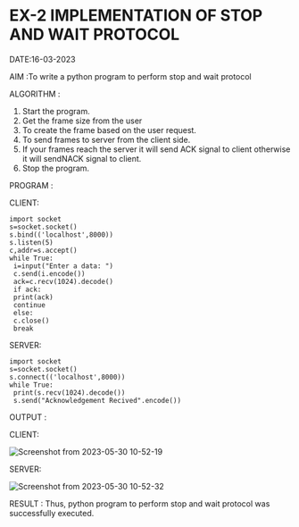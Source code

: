 # EX-2 IMPLEMENTATION OF STOP AND WAIT PROTOCOL

DATE:16-03-2023

AIM :To write a python program to perform stop and wait protocol


ALGORITHM :
1. Start the program.
2. Get the frame size from the user
3. To create the frame based on the user request.
4. To send frames to server from the client side.
5. If your frames reach the server it will send ACK signal to client
otherwise it will sendNACK signal to client.
6. Stop the program.


PROGRAM :

CLIENT:
```
import socket
s=socket.socket()
s.bind(('localhost',8000))
s.listen(5)
c,addr=s.accept()
while True:
 i=input("Enter a data: ")
 c.send(i.encode())
 ack=c.recv(1024).decode()
 if ack:
 print(ack)
 continue
 else:
 c.close()
 break
 ```
 
SERVER:
```
import socket
s=socket.socket()
s.connect(('localhost',8000))
while True:
 print(s.recv(1024).decode())
 s.send("Acknowledgement Recived".encode())
```


OUTPUT :

CLIENT:




![Screenshot from 2023-05-30 10-52-19](https://github.com/Deeksha78/EX-2/assets/128116204/a845128a-0f00-48a9-9066-b37752ef45e2)

 
 
 
SERVER:



![Screenshot from 2023-05-30 10-52-32](https://github.com/Deeksha78/EX-2/assets/128116204/91c649e8-9f46-42aa-8ac1-aaec0312b13b)

 



RESULT :
Thus, python program to perform stop and wait protocol was successfully executed.

